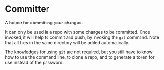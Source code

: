 # Committer

A helper for committing your changes.

It can only be used in a repo with some changes to be committed. Once invoked, it will help to commit and push, by invoking the `git` command. Note that all files in the same directory will be added automatically.

The knowledges for using `git` are not required, but you still have to know how to use the command line, to clone a repo, and to generate a token for use instead of the password.
